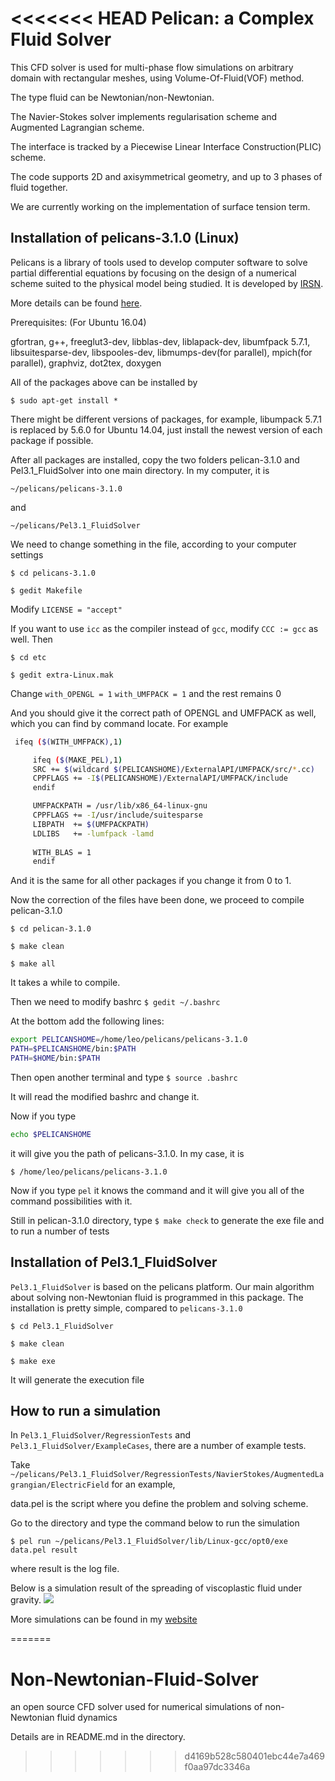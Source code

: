 <<<<<<< HEAD
Pelican: a Complex Fluid Solver
=====

This CFD solver is used for multi-phase flow simulations on arbitrary domain with rectangular meshes, using Volume-Of-Fluid(VOF) method.

The type fluid can be Newtonian/non-Newtonian.

The Navier-Stokes solver implements regularisation scheme and Augmented Lagrangian scheme. 

The interface is tracked by a Piecewise Linear Interface Construction(PLIC) scheme.

The code supports 2D and axisymmetrical geometry, and up to 3 phases of fluid together.

We are currently working on the implementation of surface tension term.

Installation of pelicans-3.1.0 (Linux)
-----

Pelicans is a library of tools used to develop computer software to solve partial differential equations
by focusing on the design of a numerical scheme suited to the physical model being studied. It is developed by 
<a href="http://www.irsn.fr/EN/Pages/home.aspx">IRSN</a>.

More details can be found <a href="http://www.irsn.fr/EN/Research/Scientific-tools/Computer-codes/PELICANS/Pages/PELICANS-software-platform.aspx">here</a>.

Prerequisites: (For Ubuntu 16.04)

gfortran, g++, freeglut3-dev, libblas-dev, liblapack-dev, libumfpack 5.7.1, libsuitesparse-dev, libspooles-dev, libmumps-dev(for parallel),
mpich(for parallel), graphviz, dot2tex, doxygen

All of the packages above can be installed by
 
`$ sudo apt-get install *`

There might be different versions of packages, for example, libumpack 5.7.1  is replaced by 5.6.0 for Ubuntu 14.04, just install the newest
version of each package if possible.

After all packages are installed, copy the two folders pelican-3.1.0 and Pel3.1_FluidSolver into one main directory. 
In my computer, it is

`~/pelicans/pelicans-3.1.0`

and

`~/pelicans/Pel3.1_FluidSolver`

We need to change something in the file, according to your computer settings

`$ cd pelicans-3.1.0`

`$ gedit Makefile`

Modify `LICENSE = "accept"`

If you want to use `icc` as the compiler instead of `gcc`, modify `CCC := gcc` as well.
Then

`$ cd etc` 

`$ gedit extra-Linux.mak`

Change 
`with_OPENGL = 1`
`with_UMFPACK = 1`
and the rest remains 0

And you should give it the correct path of OPENGL and UMFPACK as well, which you can find by command locate. For example

```Bash
 ifeq ($(WITH_UMFPACK),1)

     ifeq ($(MAKE_PEL),1)
     SRC += $(wildcard $(PELICANSHOME)/ExternalAPI/UMFPACK/src/*.cc)
     CPPFLAGS += -I$(PELICANSHOME)/ExternalAPI/UMFPACK/include
     endif

     UMFPACKPATH = /usr/lib/x86_64-linux-gnu
     CPPFLAGS += -I/usr/include/suitesparse
     LIBPATH  += $(UMFPACKPATH)
     LDLIBS   += -lumfpack -lamd
 
     WITH_BLAS = 1
     endif
```
And it is the same for all other packages if you change it from 0 to 1.

Now the correction of the files have been done, we proceed to compile pelican-3.1.0

`$ cd pelican-3.1.0`

`$ make clean`

`$ make all`

It takes a while to compile.

Then we need to modify bashrc 
`$ gedit ~/.bashrc`

At the bottom add the following lines:

```Bash
export PELICANSHOME=/home/leo/pelicans/pelicans-3.1.0
PATH=$PELICANSHOME/bin:$PATH
PATH=$HOME/bin:$PATH
```
Then open another terminal and type 
`$ source .bashrc`

It will read the modified bashrc and change it. 

Now if you type 

```Bash
echo $PELICANSHOME
```
it will give you the path of pelicans-3.1.0. In my case, it is

`$ /home/leo/pelicans/pelicans-3.1.0`

Now if you type `pel` it knows the command and it will give you all of the command possibilities with it.

Still in pelican-3.1.0 directory, type 
`$ make check`
to generate the exe file and to run a number of tests


Installation of Pel3.1_FluidSolver
------

`Pel3.1_FluidSolver` is based on the pelicans platform. Our main algorithm about solving non-Newtonian fluid is programmed in this package.
The installation is pretty simple, compared to `pelicans-3.1.0`

`$ cd Pel3.1_FluidSolver`

`$ make clean`

`$ make exe`

It will generate the execution file 

How to run a simulation
-------


In `Pel3.1_FluidSolver/RegressionTests` and `Pel3.1_FluidSolver/ExampleCases`, there are a number of example tests. 

Take `~/pelicans/Pel3.1_FluidSolver/RegressionTests/NavierStokes/AugmentedLagrangian/ElectricField` for an example,

data.pel is the script where you define the problem and solving scheme.

Go to the directory and type the command below to run the simulation

`$ pel run ~/pelicans/Pel3.1_FluidSolver/lib/Linux-gcc/opt0/exe data.pel result`

where result is the log file. 

Below is a simulation result of the spreading of viscoplastic fluid under gravity.
![](http://www.math.ubc.ca/~yliu0218/images/profi.jpg) 

More simulations can be found in my <a href="http://www.math.ubc.ca/~yliu0218/">website</a>







=======
# Non-Newtonian-Fluid-Solver
an open source CFD solver used for numerical simulations of non-Newtonian fluid dynamics 

Details are in README.md in the directory. 
>>>>>>> d4169b528c580401ebc44e7a469f0aa97dc3346a
